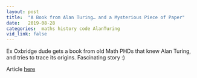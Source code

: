 ```yaml
---
layout: post
title:  "A Book from Alan Turing… and a Mysterious Piece of Paper"
date:   2019-08-28
categories:  maths history code AlanTuring
vid_link: false
---
```


Ex Oxbridge dude gets a book from old Math PHDs that knew Alan Turing, and tries to trace its origins.   Fascinating story :)

Article [here]

[here]: //blog.stephenwolfram.com/2019/08/a-book-from-alan-turing-and-a-mysterious-piece-of-paper/
